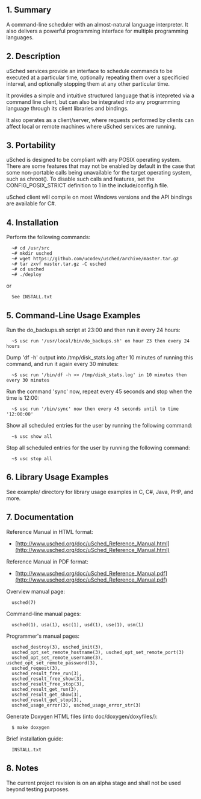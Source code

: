 ## 1. Summary

A command-line scheduler with an almost-natural language interpreter.
It also delivers a powerful programming interface for multiple programming languages.



## 2. Description

uSched services provide an interface to schedule commands to be executed at a particular time, optionally repeating them over a specificied interval, and optionally stopping them at any other particular time.

It provides a simple and intuitive structured language that is intepreted via a command line client, but can also be integrated into any programming language through its client libraries and bindings.

It also operates as a client/server, where requests performed by clients can affect local or remote machines where uSched services are running.



## 3. Portability

uSched is designed to be compliant with any POSIX operating system. There are some features that may not be enabled by default in the case that some non-portable calls being unavailable for the target operating system, such as chroot(). To disable such calls and features, set the CONFIG_POSIX_STRICT definition to 1 in the include/config.h file.

uSched client will compile on most Windows versions and the API bindings are available for C#.



## 4. Installation

Perform the following commands:

      ~# cd /usr/src
      ~# mkdir usched
      ~# wget https://github.com/ucodev/usched/archive/master.tar.gz
      ~# tar zxvf master.tar.gz -C usched
      ~# cd usched
      ~# ./deploy

or

      See INSTALL.txt



## 5. Command-Line Usage Examples

Run the do_backups.sh script at 23:00 and then run it every 24 hours:

      ~$ usc run '/usr/local/bin/do_backups.sh' on hour 23 then every 24 hours


Dump 'df -h' output into /tmp/disk_stats.log after 10 minutes of running this command, and run it again every 30 minutes:

      ~$ usc run '/bin/df -h >> /tmp/disk_stats.log' in 10 minutes then every 30 minutes


Run the command 'sync' now, repeat every 45 seconds and stop when the time is 12:00:

      ~$ usc run '/bin/sync' now then every 45 seconds until to time '12:00:00'


Show all scheduled entries for the user by running the following command:

      ~$ usc show all


Stop all scheduled entries for the user by running the following command:

      ~$ usc stop all



## 6. Library Usage Examples

See example/ directory for library usage examples in C, C#, Java, PHP, and more.



## 7. Documentation

Reference Manual in HTML format:

  * [http://www.usched.org/doc/uSched_Reference_Manual.html](http://www.usched.org/doc/uSched_Reference_Manual.html)

Reference Manual in PDF format:

  * [http://www.usched.org/doc/uSched_Reference_Manual.pdf](http://www.usched.org/doc/uSched_Reference_Manual.pdf)

Overview manual page:

      usched(7)

Command-line manual pages:

      usched(1), usa(1), usc(1), usd(1), use(1), usm(1)

Programmer's manual pages:

      usched_destroy(3), usched_init(3),
      usched_opt_set_remote_hostname(3), usched_opt_set_remote_port(3)
      usched_opt_set_remote_username(3), usched_opt_set_remote_password(3),
      usched_request(3),
      usched_result_free_run(3),
      usched_result_free_show(3),
      usched_result_free_stop(3),
      usched_result_get_run(3),
      usched_result_get_show(3),
      usched_result_get_stop(3),
      usched_usage_error(3), usched_usage_error_str(3)

Generate Doxygen HTML files (into doc/doxygen/doxyfiles/):

      $ make doxygen

Brief installation guide:

      INSTALL.txt



## 8. Notes

The current project revision is on an alpha stage and shall not be used beyond testing purposes.

